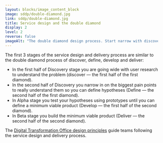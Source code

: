 ```yaml
---
layout: blocks/image_content_block
image: sddp/double-diamond.jpg
link: sddp/double-diamond.jpg
title: Service design and the double diamond
display: 2
level: 2
reverse: false
imageAlt: "The double diamond design process. Start narrow with discovery and go wide as you discover and gather data. Then narrow in to get to define the problem and narrow the scope. Start to go wide at the beginning of alpha as you explore possibilities and develop your prototypes. When you are confident you have something like the solution and then go narrow again define the constraints and deliver."
---
```


The first 3 stages of the service design and delivery process are similar to the double diamond process of discover, define, develop and deliver:

- In the first half of Discovery stage you are going wide with user research to understand the problem (discover — the first half of the first diamond).
- In the second half of Discovery you narrow in on the biggest pain points to really understand them so you can define hypotheses (Define — the second half of the first diamond).
- In Alpha stage you test your hypotheses using prototypes until you can define a minimum viable product (Develop — the first half of the second diamond).
- In Beta stage you build the minimum viable product (Deliver — the second half of the second diamond).

The [Digital Transformation Office design principles](/design-principles/) guide teams following the service design and delivery process.
